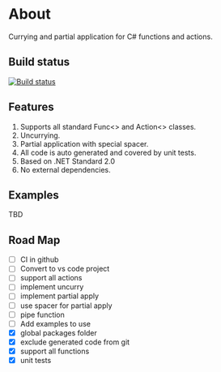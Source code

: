 # About

Currying and partial application for C# functions and actions.

## Build status

[![Build status](https://ci.appveyor.com/api/projects/status/pn88drpu2vjdqii5/branch/master?svg=true)](https://ci.appveyor.com/project/sgaliamov/scurry/branch/master)

## Features

1. Supports all standard Func<> and Action<> classes.
2. Uncurrying.
3. Partial application with special spacer.
4. All code is auto generated and covered by unit tests.
5. Based on .NET Standard 2.0
6. No external dependencies.

## Examples

TBD

## Road Map

- [ ] CI in github
- [ ] Convert to vs code project
- [ ] support all actions
- [ ] implement uncurry
- [ ] implement partial apply
- [ ] use spacer for partial apply
- [ ] pipe function
- [ ] Add examples to use
- [x] global packages folder
- [x] exclude generated code from git
- [x] support all functions
- [x] unit tests